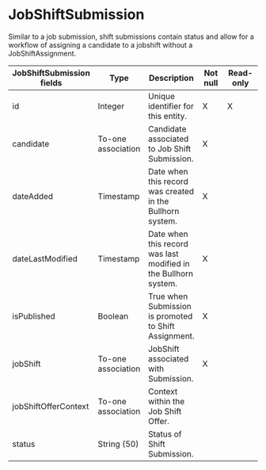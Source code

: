 # JobShiftSubmission

Similar to a job submission, shift submissions contain status and allow for a workflow of assigning a candidate to a jobshift without a JobShiftAssignment.

<table>
    <colgroup>
        <col width="20%" />
        <col width="20%" />
        <col width="20%" />
        <col width="20%" />
        <col width="20%" />
    </colgroup>
    <thead>
        <tr class="header">
            <th>JobShiftSubmission fields</th>
            <th>Type</th>
            <th>Description</th>
            <th>Not null</th>
            <th>Read-only</th>
        </tr>
    </thead>
    <tbody>
        <tr class="even">
            <td>id</td>
            <td>Integer</td>
            <td>Unique identifier for this entity.</td>
            <td>X</td>
            <td>X</td>
        </tr>
        <tr class="odd">
            <td>candidate</td>
            <td>To-one association</td>
            <td>Candidate associated to Job Shift Submission.</td>
            <td>X</td>
            <td></td>
        </tr>
        <tr class="even">
            <td>dateAdded</td>
            <td>Timestamp</td>
            <td>Date when this record was created in the Bullhorn system.</td>
            <td>X</td>
            <td></td>
        </tr>
        <tr class="odd">
            <td>dateLastModified</td>
            <td>Timestamp</td>
            <td>Date when this record was last modified in the Bullhorn system.</td>
            <td>X</td>
            <td></td>
        </tr>
        <tr class="even">
            <td>isPublished</td>
            <td>Boolean</td>
            <td>True when Submission is promoted to Shift Assignment.</td>
            <td>X</td>
            <td></td>
        </tr>
        <tr class="odd">
            <td>jobShift</td>
            <td>To-one association</td>
            <td>JobShift associated with Submission.</td>
            <td>X</td>
            <td></td>
        </tr>
        <tr class="even">
            <td>jobShiftOfferContext</td>
            <td>To-one association</td>
            <td>Context within the Job Shift Offer.</td>
            <td></td>
            <td></td>
        </tr>
        <tr class="odd">
            <td>status</td>
            <td>String (50)</td>
            <td>Status of Shift Submission.</td>
            <td></td>
            <td></td>
        </tr>
    </tbody>
</table>
